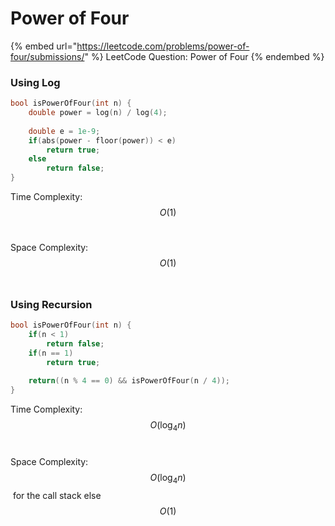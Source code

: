 # Power of Four

{% embed url="https://leetcode.com/problems/power-of-four/submissions/" %}
LeetCode Question: Power of Four
{% endembed %}

### Using Log

```cpp
bool isPowerOfFour(int n) {
    double power = log(n) / log(4);
    
    double e = 1e-9;
    if(abs(power - floor(power)) < e)
        return true;
    else
        return false;
}
```

Time Complexity: $$O(1)$$​

Space Complexity: $$O(1)$$​

### Using Recursion

```cpp
bool isPowerOfFour(int n) {
    if(n < 1)
        return false;
    if(n == 1)
        return true;

    return((n % 4 == 0) && isPowerOfFour(n / 4));            
}
```

Time Complexity: $$O(\log_4 n)$$​

Space Complexity: $$O(\log_4 n)$$​ for the call stack else $$O(1)$$​
